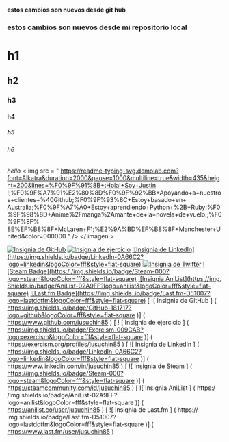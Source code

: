 #### estos cambios son nuevos desde git hub
### estos cambios son nuevos desde mi repositorio local
# h1
## h2
### h3 
#### h4 
##### h5
###### h6
_hello_
  < img  src = " https://readme-typing-svg.demolab.com?font=Alkatra&duration=2000&pause=1000&multiline=true&width=435&height=200&lines=%F0%9F%91%8B+¡Hola!+Soy+Justin !;%F0%9F%A7%91%E2%80%8D%F0%9F%92%BB+Apoyando+a+nuestros+clientes+%40Github;%F0%9F%93%8C+Estoy+basado+en+ Australia;%F0%9F%A7%A0+Estoy+aprendiendo+Python+%2B+Ruby;%F0%9F%98%8D+Anime%2Fmanga%2Amante+de+la+novela+de+vuelo.;%F0%9F%8F% 8E%EF%B8%8F+McLaren+F1;%E2%9A%BD%EF%B8%8F+Manchester+United&color=000000 " />
</ imagen >

[![Insignia de GitHub](https://img.shields.io/badge/GitHub-181717?logo=github&logoColor=fff&style=flat-square)](https://www.github.com/jusuchin85) [![ Insignia de ejercicio](https://img.shields.io/badge/Exercism-009CAB?logo=exercism&logoColor=fff&style=flat-square)](https://exercism.org/profiles/jusuchin85) [![Insignia de LinkedIn] (https://img.shields.io/badge/LinkedIn-0A66C2?logo=linkedin&logoColor=fff&style=flat-square)](https://www.linkedin.com/in/jusuchin85) [![Insignia de Twitter]( https://img.shields.io/badge/Twitter-1DA1F2?logo=twitter&logoColor=fff&style=flat-square)](https://www.twitter.com/jusuchin85) [![Steam Badge](https:/ /img.shields.io/badge/Steam-000?logo=steam&logoColor=fff&style=flat-square)](https://steamcommunity.com/id/jusuchin85) [![Insignia AniList](https://img. Shields.io/badge/AniList-02A9FF?logo=anilist&logoColor=fff&style=flat-square)](https://anilist.co/user/jusuchin85) [![Last.fm Badge](https://img.shields .io/badge/Last.fm-D51007?logo=lastdotfm&logoColor=fff&style=flat-square)](https://www.last.fm/user/jusuchin85)
[ ![ Insignia de GitHub ] ( https://img.shields.io/badge/GitHub-181717?logo=github&logoColor=fff&style=flat-square )] ( https://www.github.com/jusuchin85 )  [ ! [ Insignia de ejercicio ] ( https://img.shields.io/badge/Exercism-009CAB?logo=exercism&logoColor=fff&style=flat-square )] ( https://exercism.org/profiles/jusuchin85 )  [ ![ Insignia de LinkedIn ] ( https://img.shields.io/badge/LinkedIn-0A66C2?logo=linkedin&logoColor=fff&style=flat-square )] ( https://www.linkedin.com/in/jusuchin85 )  [ ![ Insignia de Steam ] ( https://img.shields.io/badge/Steam-000?logo=steam&logoColor=fff&style=flat-square )] ( https://steamcommunity.com/id/jusuchin85 )  [ ![ Insignia AniList ] ( https:/ /img.shields.io/badge/AniList-02A9FF?logo=anilist&logoColor=fff&style=flat-square )] ( https://anilist.co/user/jusuchin85 )  [ ![ Insignia de Last.fm ] ( https:// img.shields.io/badge/Last.fm-D51007?logo=lastdotfm&logoColor=fff&style=flat-square )] ( https://www.last.fm/user/jusuchin85 )
